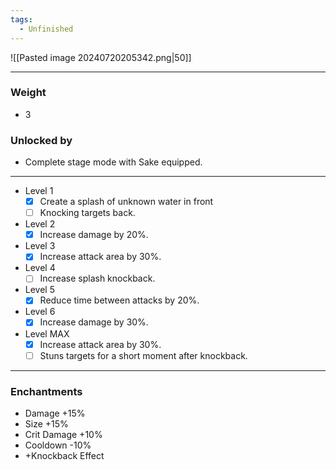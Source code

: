 ```yaml
---
tags:
  - Unfinished
---
```

![[Pasted image 20240720205342.png|50]]

---
### Weight
- 3
### Unlocked by
- Complete stage mode with 
Sake equipped.

---
- Level 1
	- [x] Create a splash of unknown water in front
	- [ ] Knocking targets back.
- Level 2
	- [x] Increase damage by 20%.
- Level 3
	- [x] Increase attack area by 30%.
- Level 4
	- [ ] Increase splash knockback.
- Level 5
	- [x] Reduce time between attacks by 20%.
- Level 6
	- [x] Increase damage by 30%.
- Level MAX
	- [x] Increase attack area by 30%.
	- [ ] Stuns targets for a short moment after knockback.

---
### Enchantments
- Damage +15%
- Size +15%
- Crit Damage +10%
- Cooldown -10%
- +Knockback Effect